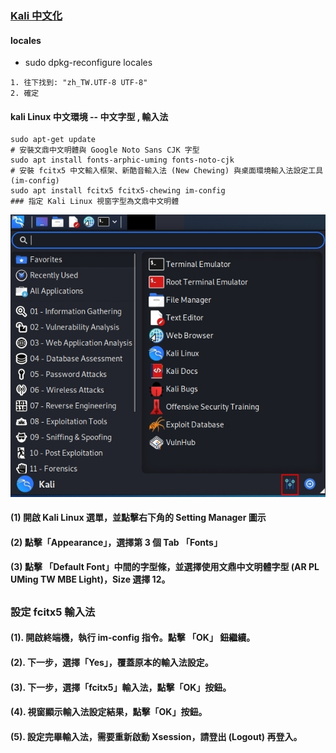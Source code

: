 ### [Kali 中文化](https://hack543.com/kali-linux-2021-tradictional-chinese-env/)
#### locales
* sudo dpkg-reconfigure locales
```
1. 往下找到: "zh_TW.UTF-8 UTF-8"
2. 確定
```
#### kali Linux 中文環境 -- 中文字型 , 輸入法
```
sudo apt-get update
# 安裝文鼎中文明體與 Google Noto Sans CJK 字型
sudo apt install fonts-arphic-uming fonts-noto-cjk
# 安裝 fcitx5 中文輸入框架、新酷音輸入法 (New Chewing) 與桌面環境輸入法設定工具 (im-config)
sudo apt install fcitx5 fcitx5-chewing im-config 
### 指定 Kali Linux 視窗字型為文鼎中文明體
```
![setting](https://github.com/jumbokh/Network-class/blob/main/images/kali-setting-manager-shortcut.jpg)
#### (1) 開啟 Kali Linux 選單，並點擊右下角的 Setting Manager 圖示
#### (2) 點擊「Appearance」，選擇第 3 個 Tab 「Fonts」
#### (3) 點擊 「Default Font」中間的字型條，並選擇使用文鼎中文明體字型 (AR PL UMing TW MBE Light)，Size 選擇 12。
##
### 設定 fcitx5 輸入法
#### (1). 開啟終端機，執行 im-config 指令。點擊 「OK」 鈕繼續。
#### (2). 下一步，選擇「Yes」，覆蓋原本的輸入法設定。
#### (3). 下一步，選擇「fcitx5」輸入法，點擊「OK」按鈕。
#### (4). 視窗顯示輸入法設定結果，點擊「OK」按鈕。
#### (5). 設定完畢輸入法，需要重新啟動 Xsession，請登出 (Logout) 再登入。
